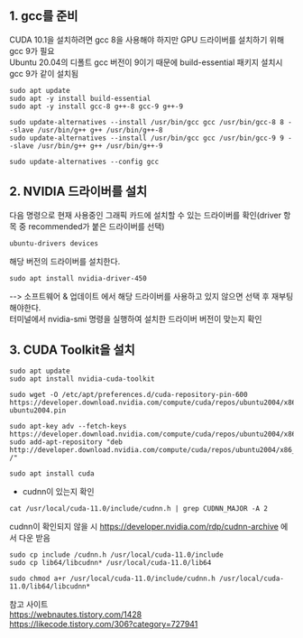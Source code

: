 ## 1. gcc를 준비  
CUDA 10.1을  설치하려면 gcc 8을 사용해야 하지만 GPU 드라이버를 설치하기 위해 gcc 9가 필요  
Ubuntu 20.04의 디폴트 gcc 버전이 9이기 때문에 build-essential 패키지 설치시 gcc 9가 같이 설치됨  
```
sudo apt update
sudo apt -y install build-essential
sudo apt -y install gcc-8 g++-8 gcc-9 g++-9

sudo update-alternatives --install /usr/bin/gcc gcc /usr/bin/gcc-8 8 --slave /usr/bin/g++ g++ /usr/bin/g++-8
sudo update-alternatives --install /usr/bin/gcc gcc /usr/bin/gcc-9 9 --slave /usr/bin/g++ g++ /usr/bin/g++-9

sudo update-alternatives --config gcc  
```

## 2. NVIDIA 드라이버를 설치
다음 명령으로 현재 사용중인 그래픽 카드에 설치할 수 있는 드라이버를 확인(driver 항목 중 recommended가 붙은 드라이버를 선택)  
```
ubuntu-drivers devices
```

해당 버전의 드라이버를 설치한다.  
```
sudo apt install nvidia-driver-450  
```
--> 소프트웨어 & 업데이트 에서 해당 드라이버를 사용하고 있지 않으면 선택 후 재부팅해야한다.  
터미널에서 nvidia-smi 명령을 실행하여 설치한 드라이버 버전이 맞는지 확인  



## 3. CUDA Toolkit을 설치
```
sudo apt update  
sudo apt install nvidia-cuda-toolkit  

sudo wget -O /etc/apt/preferences.d/cuda-repository-pin-600 https://developer.download.nvidia.com/compute/cuda/repos/ubuntu2004/x86_64/cuda-ubuntu2004.pin  

sudo apt-key adv --fetch-keys https://developer.download.nvidia.com/compute/cuda/repos/ubuntu2004/x86_64/7fa2af80.pub  
sudo add-apt-repository "deb http://developer.download.nvidia.com/compute/cuda/repos/ubuntu2004/x86_64/ /"  

sudo apt install cuda  
```

* cudnn이 있는지 확인  
```
cat /usr/local/cuda-11.0/include/cudnn.h | grep CUDNN_MAJOR -A 2  
```
cudnn이 확인되지 않을 시 https://developer.nvidia.com/rdp/cudnn-archive 에서 다운 받음
```
sudo cp include /cudnn.h /usr/local/cuda-11.0/include  
sudo cp lib64/libcudnn* /usr/local/cuda-11.0/lib64  

sudo chmod a+r /usr/local/cuda-11.0/include/cudnn.h /usr/local/cuda-11.0/lib64/libcudnn*  
```


참고 사이트  
https://webnautes.tistory.com/1428  
https://likecode.tistory.com/306?category=727941  
